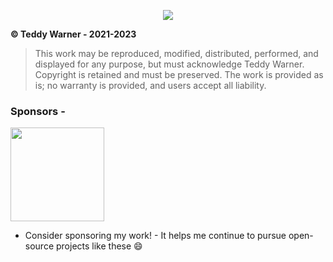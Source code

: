 <center>

 ![](https://teddywarner.org/images/outlinedTeddyWarner.png)

</center>

**© Teddy Warner - 2021-2023**
> This work may be reproduced, modified, distributed, performed, and displayed for any purpose,
> but must acknowledge Teddy Warner. Copyright is retained and must be preserved. 
> The work is provided as is; no warranty is provided, and users accept all liability.

### Sponsors -
<a href="https://www.pcbway.com/"><img src="https://teddywarner.org/images/VonNiemannProbe/PCBWay.png" width="150"></a>
- Consider sponsoring my work! - It helps me continue to pursue open-source projects like these 😄